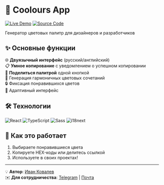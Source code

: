 # 🎨 Coolours App

[![Live Demo](https://img.shields.io/badge/-ДЕМО-47245B?style=for-the-badge)](https://ivkovalevv.github.io/Coolours-App/#47245B-BD1067-FC0A38)
[![Source Code](https://img.shields.io/badge/-КОД-181717?style=for-the-badge&logo=github&logoColor=white)](https://github.com/ivkovalevv/Coolours-App)

Генератор цветовых палитр для дизайнеров и разработчиков

## ✨ Основные функции

🌐 **Двуязычный интерфейс** (русский/английский)  
📋 **Умное копирование** с уведомлением о успешном копировании  
🔗 **Поделиться палитрой** одной кнопкой  
🎲 Генерация гармоничных цветовых сочетаний  
🔒 Фиксация понравившихся цветов  
📱 Адаптивный интерфейс  

## 🛠 Технологии

![React](https://img.shields.io/badge/-React-61DAFB?style=for-the-badge&logo=react&logoColor=black)
![TypeScript](https://img.shields.io/badge/-TypeScript-007ACC?style=for-the-badge&logo=typescript&logoColor=white)
![Sass](https://img.shields.io/badge/-Sass-CC6699?style=for-the-badge&logo=sass&logoColor=white)
![i18next](https://img.shields.io/badge/-i18next-26A69A?style=for-the-badge&logo=javascript&logoColor=white)

## 🎥 Как это работает

1. Выбираете понравившиеся цвета
2. Копируете HEX-коды или делитесь ссылкой
3. Используете в своих проектах!

---

💡 **Автор**: [Иван Ковалев](https://kovalev-site.ru)  
✉️ **Для сотрудничества**: [Telegram](https://t.me/x_kovalev) | [Почта](mailto:ivkovalevv@gmail.ru)
